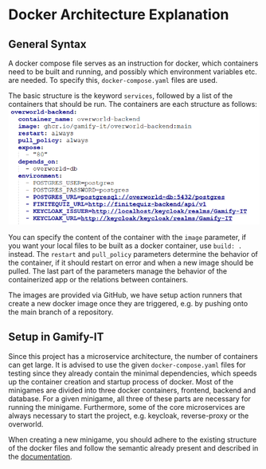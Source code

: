 # Docker Architecture Explanation

## General Syntax
A docker compose file serves as an instruction for docker, which containers need to be built and running, and possibly which environment variables etc. are needed.
To specify this, `docker-compose.yaml` files are used.

The basic structure is the keyword `services`, followed by a list of the containers that should be run. The containers are each structure as follows:
![Docker container syntax](../../images/docker-compose-container.webp)

You can specify the content of the container with the `image` parameter, if you want your local files to be built as a docker container, use `build: .` instead. The `restart` and `pull_policy` parameters determine the behavior of the container, if it should restart on error and when a new image should be pulled. The last part of the parameters manage the behavior of the containerized app or the relations between containers.

The images are provided via GitHub, we have setup action runners that create a new docker image once they are triggered, e.g. by pushing onto the main branch of a repository.

## Setup in Gamify-IT
Since this project has a microservice architecture, the number of containers can get large. It is advised to use the given `docker-compose.yaml` files for testing since they already contain the minimal dependencies, which speeds up the container creation and startup process of docker.
Most of the minigames are divided into three docker containers, frontend, backend and database. For a given minigame, all three of these parts are necessary for running the minigame. Furthermore, some of the core microservices are always necessary to start the project, e.g. keycloak, reverse-proxy or the overworld.

When creating a new minigame, you should adhere to the existing structure of the docker files and follow the semantic already present and described in the [documentation](../../install-manuals/all-services/docker_dev.md).